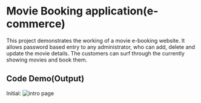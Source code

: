 # Movie Booking application(e-commerce)

This project demonstrates the working of a movie e-booking website.
It allows password based entry to any administrator, who can add, delete and update the movie details.
The customers can surf through the currently showing movies and book them.
## Code Demo(Output)
Initial:
![](Moviebooking-e-commerce-/movie_booker(c++)/images/intro.png "intro page")
